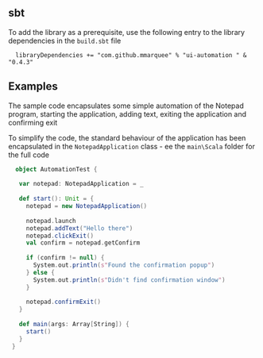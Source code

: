 ## sbt
To add the library as a prerequisite, use the following entry to the library dependencies in the `build.sbt` file

```
  libraryDependencies += "com.github.mmarquee" % "ui-automation " & "0.4.3"
```

## Examples

The sample code encapsulates some simple automation of the Notepad program, starting the application, adding text, exiting the application and confirming exit

To simplify the code, the standard behaviour of the application has been encapsulated in the `NotepadApplication` class - ee the `main\Scala` folder for the full code

```scala
  object AutomationTest {
 
   var notepad: NotepadApplication = _
 
   def start(): Unit = {
     notepad = new NotepadApplication()
 
     notepad.launch
     notepad.addText("Hello there")
     notepad.clickExit()
     val confirm = notepad.getConfirm
 
     if (confirm != null) {
       System.out.println(s"Found the confirmation popup")
     } else {
       System.out.println(s"Didn't find confirmation window")
     }
 
     notepad.confirmExit()
   }
 
   def main(args: Array[String]) {
     start()
   }
 }

```
